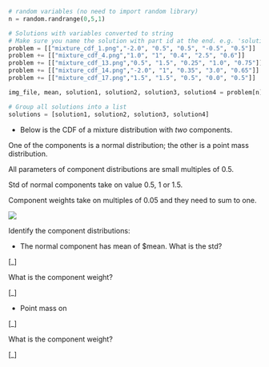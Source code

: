 ```python
# random variables (no need to import random library)
n = random.randrange(0,5,1)

# Solutions with variables converted to string
# Make sure you name the solution with part id at the end. e.g. 'solution1' will be solution for part 1.
problem = [["mixture_cdf_1.png","-2.0", "0.5", "0.5", "-0.5", "0.5"]]
problem += [["mixture_cdf_4.png","1.0", "1", "0.4", "2.5", "0.6"]]
problem += [["mixture_cdf_13.png","0.5", "1.5", "0.25", "1.0", "0.75"]]
problem += [["mixture_cdf_14.png","-2.0", "1", "0.35", "3.0", "0.65"]]
problem += [["mixture_cdf_17.png","1.5", "1.5", "0.5", "0.0", "0.5"]]

img_file, mean, solution1, solution2, solution3, solution4 = problem[n]

# Group all solutions into a list
solutions = [solution1, solution2, solution3, solution4]


```



* Below is the CDF of a mixture distribution with *two* components.

One of the components is a normal distribution; the other is a point mass distribution.

All parameters of component distributions are small multiples of 0.5.

Std of normal components take on value 0.5, 1 or 1.5.

Component weights take on multiples of 0.05 and they need to sum to one.

<img src="/static/$img_file"/>

Identify the component distributions:

* The normal component has mean of $mean. What is the std?

[_]

What is the component weight?

[_]

* Point mass on

[_]

What is the component weight?

[_]
